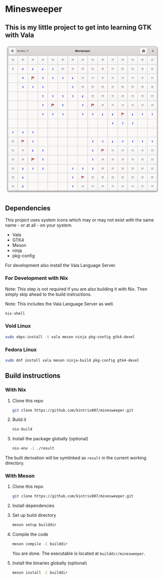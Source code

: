 # Minesweeper

## This is my little project to get into learning GTK with Vala

![Screenshot of a Minesweeper game](screenshot.png)

## Dependencies

This project uses system icons which may or may not exist with the same name -
or at all - on your system.

- Vala
- GTK4
- Meson
- ninja
- pkg-config

For development also install the Vala Language Server.

### For Development with Nix

Note: This step is not required if you are also building it with Nix. Then
simply skip ahead to the build instructions.

Note: This includes the Vala Language Server as well.

```sh
nix-shell
```

### Void Linux

```sh
sudo xbps-install -S vala meson ninja pkg-config gtk4-devel
```

### Fedora Linux

```sh
sudo dnf install vala meson ninja-build pkg-config gtk4-devel
```

## Build instructions

### With Nix

1. Clone this repo

   ```sh
   git clone https://github.com/kintrix007/minesweeper.git
   ```

2. Build it

   ```sh
   nix-build
   ```

3. Install the package globally (optional)

   ```sh
   nix-env -i ./result
   ```

The built derivation will be symlinked as `result` in the current working
directory.

### With Meson

1. Clone this repo

   ```sh
   git clone https://github.com/kintrix007/minesweeper.git
   ```

2. Install dependencies

3. Set up build directory

   ```sh
   meson setup builddir
   ```

4. Compile the code

   ```sh
   meson compile -C builddir
   ```

   You are done. The executable is located at `builddir/minesweeper`.

5. Install the binaries globally (optional)

   ```sh
   meson install -C builddir
   ```
